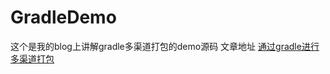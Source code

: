 # GradleDemo
这个是我的blog上讲解gradle多渠道打包的demo源码
文章地址 [通过gradle进行多渠道打包](http://saiwu-bigkoo.github.io/2015/10/16/android/)
